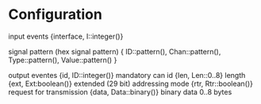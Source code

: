 
Configuration
=============

input events
   {interface, I::integer()}

signal pattern (hex signal pattern)
   { ID::pattern(), Chan::pattern(), Type::pattern(), Value::pattern() }

   
output eventes
   {id,  ID::integer()}    mandatory can id
   {len, Len::0..8}        length
   {ext, Ext:boolean()}    extended (29 bit) addressing mode
   {rtr, Rtr::boolean()}   request for transmission
   {data, Data::binary()}  binary data 0..8 bytes
